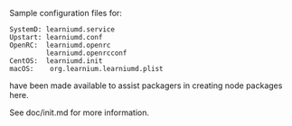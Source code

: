 Sample configuration files for:
```
SystemD: learniumd.service
Upstart: learniumd.conf
OpenRC:  learniumd.openrc
         learniumd.openrcconf
CentOS:  learniumd.init
macOS:    org.learnium.learniumd.plist
```
have been made available to assist packagers in creating node packages here.

See doc/init.md for more information.
